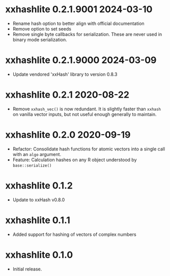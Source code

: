 

# xxhashlite 0.2.1.9001  2024-03-10

* Rename hash option to better align with official documentation
* Remove option to set seeds
* Remove single byte callbacks for serialization. These are never used in binary
  mode serialization.

# xxhashlite 0.2.1.9000  2024-03-09

* Update vendored 'xxHash' library to version 0.8.3

# xxhashlite 0.2.1 2020-08-22

* Remove `xxhash_vec()` is now redundant.  It is slightly faster than `xxhash`
  on vanilla vector inputs, but not useful enough generally to maintain.

# xxhashlite 0.2.0 2020-09-19

* Refactor: Consolidate hash functions for atomic vectors into a single call with an 
  `algo` argument.
* Feature: Calculation hashes on any R object understood by `base::serialize()`

# xxhashlite 0.1.2

* Update to xxHash v0.8.0

# xxhashlite 0.1.1

* Added support for hashing of vectors of complex numbers

# xxhashlite 0.1.0

* Initial release.
